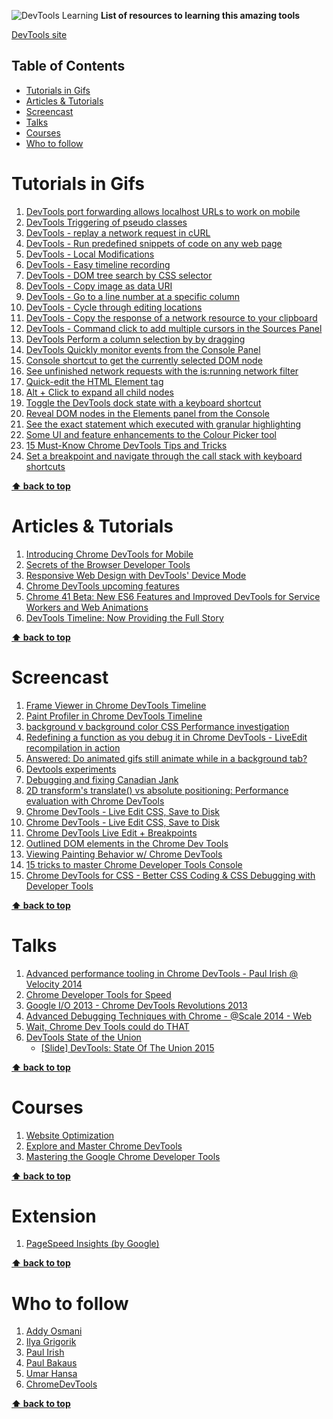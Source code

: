 ![DevTools Learning](http://i.imgur.com/PkkoN8y.png)
**List of resources to learning this amazing tools**

[DevTools site](https://developer.chrome.com/devtools)

## Table of Contents
* [Tutorials in Gifs](#tutorials-in-gifs)
* [Articles & Tutorials](#articles-tutorials)
* [Screencast](#screencast)
* [Talks](#talks)
* [Courses](#courses)
* [Who to follow](#who-to-follow)

# Tutorials in Gifs

1. [DevTools port forwarding allows localhost URLs to work on mobile](https://umaar.com/dev-tips/1-port-forward/)
1. [DevTools Triggering of pseudo classes](https://umaar.com/dev-tips/2-pseudo-trigger)
1. [DevTools - replay a network request in cURL](https://umaar.com/dev-tips/3-copy-as-curl/)
1. [DevTools - Run predefined snippets of code on any web page](https://umaar.com/dev-tips/4-snippets/)
1. [DevTools - Local Modifications](https://umaar.com/dev-tips/5-local-mods/)
1. [DevTools - Easy timeline recording](https://umaar.com/dev-tips/6-record-timeline-undocked/)
1. [DevTools - DOM tree search by CSS selector](https://umaar.com/dev-tips/7-dom-search-by-selector/)
1. [DevTools - Copy image as data URI](https://umaar.com/dev-tips/8-copy-as-data-uri/)
1. [DevTools - Go to a line number at a specific column](https://umaar.com/dev-tips/9-go-to-column/)
1. [DevTools - Cycle through editing locations](https://umaar.com/dev-tips/10-editing-locations/)
1. [DevTools - Copy the response of a network resource to your clipboard](https://umaar.com/dev-tips/11-copy-response/)
1. [DevTools - Command click to add multiple cursors in the Sources Panel](https://umaar.com/dev-tips/12-multiple-cursors/)
1. [DevTools Perform a column selection by by dragging](https://umaar.com/dev-tips/13-drag-select/)
1. [DevTools Quickly monitor events from the Console Panel](https://umaar.com/dev-tips/14-monitor-events/)
1. [Console shortcut to get the currently selected DOM node](https://umaar.com/dev-tips/15-dollar-zero/)
1. [See unfinished network requests with the is:running network filter](https://umaar.com/dev-tips/16-is-running/)
1. [Quick-edit the HTML Element tag](https://umaar.com/dev-tips/17-quick-edit-element/)
1. [Alt + Click to expand all child nodes](https://umaar.com/dev-tips/18-alt-click-expand-node/)
1. [Toggle the DevTools dock state with a keyboard shortcut](https://umaar.com/dev-tips/19-dock-undock-shortcut/)
1. [Reveal DOM nodes in the Elements panel from the Console](https://umaar.com/dev-tips/20-reveal-in-elements/)
1. [See the exact statement which executed with granular highlighting](https://umaar.com/dev-tips/21-highlight-paused-statement/)
1. [Some UI and feature enhancements to the Colour Picker tool](https://umaar.com/dev-tips/22-colour-picker-upgrade/)
1. [15 Must-Know Chrome DevTools Tips and Tricks](http://tutorialzine.com/2015/03/15-must-know-chrome-devtools-tips-tricks/)
1. [Set a breakpoint and navigate through the call stack with keyboard shortcuts](https://umaar.com/dev-tips/23-debugger-shortcuts/)

**[⬆ back to top](#table-of-contents)**

# Articles & Tutorials

1. [Introducing Chrome DevTools for Mobile](http://www.sitepoint.com/introducing-chrome-devtools-mobile/)
1. [Secrets of the Browser Developer Tools](http://devtoolsecrets.com/secret/mobile-using-developer-tools-on-android.html)
1. [Responsive Web Design with DevTools' Device Mode](http://blog.chromium.org/2014/09/responsive-web-design-with-devtools.html)
1. [Chrome DevTools upcoming features](https://medium.com/@bdauton/upcoming-features-in-the-next-chrome-devtools-b7edcb3002a5)
1. [Chrome 41 Beta: New ES6 Features and Improved DevTools for Service Workers and Web Animations](http://blog.chromium.org/2015/01/chrome-41-beta-new-es6-features-and.html)
1. [DevTools Timeline: Now Providing the Full Story](http://updates.html5rocks.com/2015/04/devtools-timeline-improvements)


**[⬆ back to top](#table-of-contents)**

# Screencast

1. [Frame Viewer in Chrome DevTools Timeline](https://www.youtube.com/watch?v=sC6IlD-U2TI)
1. [Paint Profiler in Chrome DevTools Timeline](https://www.youtube.com/watch?v=vcjcykN6smw)
1. [background v background color CSS Performance investigation](https://www.youtube.com/watch?v=wooovVDLUU8)
1. [Redefining a function as you debug it in Chrome DevTools - LiveEdit recompilation in action](https://www.youtube.com/watch?v=WQZio5DlSXM)
1. [Answered: Do animated gifs still animate while in a background tab?](https://www.youtube.com/watch?v=3dClqXa9S6Y)
1. [Devtools experiments](https://www.youtube.com/watch?v=NHPV8EBlz-A)
1. [Debugging and fixing Canadian Jank](https://www.youtube.com/watch?v=mSK70FwUz2A)
1. [2D transform's translate() vs absolute positioning: Performance evaluation with Chrome DevTools](https://www.youtube.com/watch?v=NZelrwd_iRs)
1. [Chrome DevTools - Live Edit CSS, Save to Disk](https://www.youtube.com/watch?v=Qy5obNItQiQ)
1. [Chrome DevTools - Live Edit CSS, Save to Disk](https://www.youtube.com/watch?v=Qy5obNItQiQ)
1. [Chrome DevTools Live Edit + Breakpoints](https://www.youtube.com/watch?v=ItMcQyXrWF8)
1. [Outlined DOM elements in the Chrome Dev Tools](https://www.youtube.com/watch?v=ItMcQyXrWF8)
1. [Viewing Painting Behavior w/ Chrome DevTools](https://www.youtube.com/watch?v=Ea41RdQ1oFQ)
1. [15 tricks to master Chrome Developer Tools Console](https://www.youtube.com/watch?v=2zmUSoVMyRU)
1. [Chrome DevTools for CSS - Better CSS Coding & CSS Debugging with Developer Tools](https://www.youtube.com/watch?v=Z3HGJsNLQ1E)

**[⬆ back to top](#table-of-contents)**

# Talks

1. [Advanced performance tooling in Chrome DevTools - Paul Irish @ Velocity 2014](https://www.youtube.com/watch?v=4CZveCrrGS0)
1. [Chrome Developer Tools for Speed](https://www.youtube.com/watch?v=MllBwuHbWMY)
1. [Google I/O 2013 - Chrome DevTools Revolutions 2013](https://www.youtube.com/watch?v=x6qe_kVaBpg)
1. [Advanced Debugging Techniques with Chrome - @Scale 2014 - Web](https://www.youtube.com/watch?v=B63jNjSVEbQ)
1. [Wait, Chrome Dev Tools could do THAT](https://www.youtube.com/watch?v=BaneWEqNcpE)
1. [DevTools State of the Union](http://jqueryuk.com/2015/videos.php?s=devtools-state-of-the-union)
	- [[Slide] DevTools: State Of The Union 2015](https://speakerdeck.com/addyosmani/devtools-state-of-the-union-2015)

**[⬆ back to top](#table-of-contents)**

# Courses

1. [Website Optimization](http://teamtreehouse.com/library/website-optimization)
1. [Explore and Master Chrome DevTools](http://discover-devtools.codeschool.com/)
1. [Mastering the Google Chrome Developer Tools](https://www.udemy.com/mastering-chrome-developer-tools/?couponCode=DISCOUNT)

**[⬆ back to top](#table-of-contents)**

# Extension

1. [PageSpeed Insights (by Google)](https://chrome.google.com/webstore/detail/pagespeed-insights-by-goo/gplegfbjlmmehdoakndmohflojccocli?hl=en)

**[⬆ back to top](#table-of-contents)**

# Who to follow
1. [Addy Osmani](https://plus.google.com/+AddyOsmani)
1. [Ilya Grigorik](https://plus.google.com/+IlyaGrigorik/posts)
1. [Paul Irish](https://twitter.com/paul_irish)
1. [Paul Bakaus](https://twitter.com/pbakaus)
1. [Umar Hansa](https://twitter.com/umaar)
1. [ChromeDevTools](https://twitter.com/ChromeDevTools)

**[⬆ back to top](#table-of-contents)**

